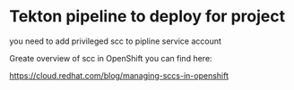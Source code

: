 # Tekton pipeline to deploy for project

you need to add privileged scc to pipline service account

Greate overview of scc in OpenShift you can find here:

https://cloud.redhat.com/blog/managing-sccs-in-openshift


